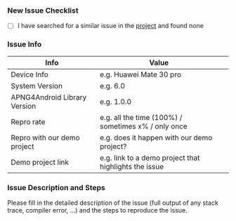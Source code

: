 ### New Issue Checklist

- [ ] I have searched for a similar issue in the [project](https://github.com/penfeizhou/APNG4Android/issues) and found none

### Issue Info

| Info                         | Value                                                 |      |
| ---------------------------- | ----------------------------------------------------- | ---- |
| Device Info                  | e.g. Huawei Mate 30 pro                               |      |
| System Version               | e.g.  6.0                                             |      |
| APNG4Android Library Version | e.g.  1.0.0                                           |      |
| Repro rate                   | e.g. all the time (100%) / sometimes x% / only once   |      |
| Repro with our demo project  | e.g. does it happen with our demo project?            |      |
| Demo project link            | e.g. link to a demo project that highlights the issue |      |

### Issue Description and Steps

Please fill in the detailed description of the issue (full output of any stack trace, compiler error, ...) and the steps to reproduce the issue.

